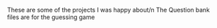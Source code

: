 These are some of the projects I was happy about/n
The Question bank files are for the guessing game
